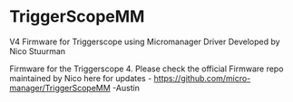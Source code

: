 # TriggerScopeMM
V4 Firmware for Triggerscope using Micromanager Driver Developed by Nico Stuurman

Firmware for the Triggerscope 4. 
Please check the official Firmware repo maintained by Nico here for updates - https://github.com/micro-manager/TriggerScopeMM
-Austin
